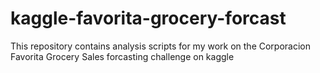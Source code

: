 # kaggle-favorita-grocery-forcast
This repository contains analysis scripts for my work on the Corporacion Favorita Grocery Sales forcasting challenge on kaggle
